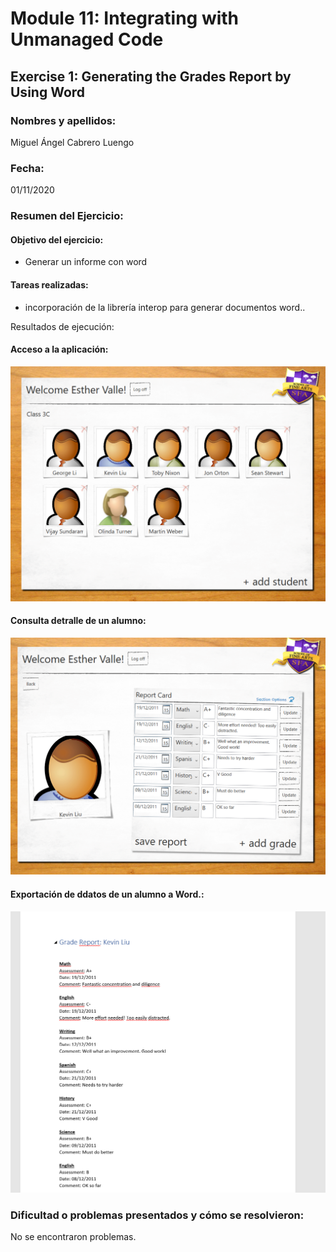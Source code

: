 ﻿# Module 11: Integrating with Unmanaged Code
## Exercise 1: Generating the Grades Report by Using Word
### Nombres y apellidos:
Miguel Ángel Cabrero Luengo
### Fecha:
01/11/2020
### Resumen del Ejercicio:

#### Objetivo del ejercicio:
- Generar un informe con word

#### Tareas realizadas:

- incorporación de la librería interop para generar documentos word..
 
Resultados de ejecución:

#### Acceso a la aplicación:
<img src="img/01.png">

#### Consulta detralle de un alumno:
<img src="img/02.png">

#### Exportación de ddatos de un alumno a Word.:
<img src="img/03.png">




### Dificultad o problemas presentados y cómo se resolvieron:
No se encontraron problemas.


